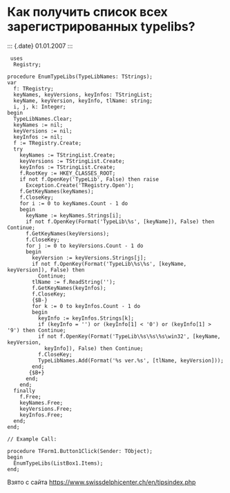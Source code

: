 Как получить список всех зарегистрированных typelibs?
=====================================================

::: {.date}
01.01.2007
:::

     uses
      Registry;
     
    procedure EnumTypeLibs(TypeLibNames: TStrings);
    var
      f: TRegistry;
      keyNames, keyVersions, keyInfos: TStringList;
      keyName, keyVersion, keyInfo, tlName: string;
      i, j, k: Integer;
    begin
      TypeLibNames.Clear;
      keyNames := nil;
      keyVersions := nil;
      keyInfos := nil;
      f := TRegistry.Create;
      try
        keyNames := TStringList.Create;
        keyVersions := TStringList.Create;
        keyInfos := TStringList.Create;
        f.RootKey := HKEY_CLASSES_ROOT;
        if not f.OpenKey('TypeLib', False) then raise
          Exception.Create('TRegistry.Open');
        f.GetKeyNames(keyNames);
        f.CloseKey;
        for i := 0 to keyNames.Count - 1 do
        begin
          keyName := keyNames.Strings[i];
          if not f.OpenKey(Format('TypeLib\%s', [keyName]), False) then Continue;
          f.GetKeyNames(keyVersions);
          f.CloseKey;
          for j := 0 to keyVersions.Count - 1 do
          begin
            keyVersion := keyVersions.Strings[j];
            if not f.OpenKey(Format('TypeLib\%s\%s', [keyName, keyVersion]), False) then
              Continue;
            tlName := f.ReadString('');
            f.GetKeyNames(keyInfos);
            f.CloseKey;
            {$B-}
            for k := 0 to keyInfos.Count - 1 do
            begin
              keyInfo := keyInfos.Strings[k];
              if (keyInfo = '') or (keyInfo[1] < '0') or (keyInfo[1] > '9') then Continue;
              if not f.OpenKey(Format('TypeLib\%s\%s\%s\win32', [keyName, keyVersion,
                keyInfo]), False) then Continue;
              f.CloseKey;
              TypeLibNames.Add(Format('%s ver.%s', [tlName, keyVersion]));
            end;
           {$B+}
          end;
        end;
      finally
        f.Free;
        keyNames.Free;
        keyVersions.Free;
        keyInfos.Free;
      end;
    end;
     
    // Example Call:
     
    procedure TForm1.Button1Click(Sender: TObject);
    begin
      EnumTypeLibs(ListBox1.Items);
    end;

Взято с сайта <https://www.swissdelphicenter.ch/en/tipsindex.php>
